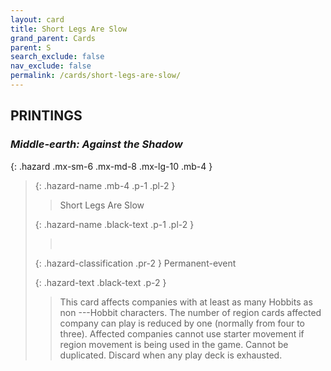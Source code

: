 ```yaml
---
layout: card
title: Short Legs Are Slow
grand_parent: Cards
parent: S
search_exclude: false
nav_exclude: false
permalink: /cards/short-legs-are-slow/
---
```


## PRINTINGS


### _Middle-earth: Against the Shadow_

{: .hazard .mx-sm-6 .mx-md-8 .mx-lg-10 .mb-4 }
> {: .hazard-name .mb-4 .p-1 .pl-2 }
> > <div class="hazard-mp"></div>
> > <div class="card-name">Short Legs Are Slow</div>
>
> {: .hazard-name .black-text .p-1 .pl-2 }
> > &nbsp;
>
> {: .hazard-classification .pr-2 }
> Permanent-event
>
> {: .hazard-text .black-text .p-2 }
> > This card affects companies with at least as many Hobbits as non ---&#65279;Hobbit characters. The number of region cards affected company can play is reduced by one (normally from four to three). Affected companies cannot use starter movement if region movement is being used in the game. Cannot be duplicated. Discard when any play deck is exhausted. 
>
